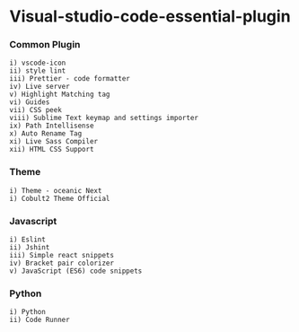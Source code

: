 # Visual-studio-code-essential-plugin

### Common Plugin
    i) vscode-icon
    ii) style lint
    iii) Prettier - code formatter
    iv) Live server
    v) Highlight Matching tag
    vi) Guides
    vii) CSS peek
    viii) Sublime Text keymap and settings importer
    ix) Path Intellisense 
    x) Auto Rename Tag
    xi) Live Sass Compiler
    xii) HTML CSS Support

    
### Theme
    i) Theme - oceanic Next
    i) Cobult2 Theme Official
    
### Javascript
    i) Eslint
    ii) Jshint
    iii) Simple react snippets
    iv) Bracket pair colorizer
    v) JavaScript (ES6) code snippets


### Python
    i) Python
    ii) Code Runner
